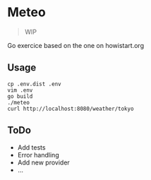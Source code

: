 # Meteo

> WIP

Go exercice based on the one on howistart.org

## Usage

```
cp .env.dist .env
vim .env
go build
./meteo
curl http://localhost:8080/weather/tokyo
```

## ToDo

- Add tests
- Error handling
- Add new provider
- ...
